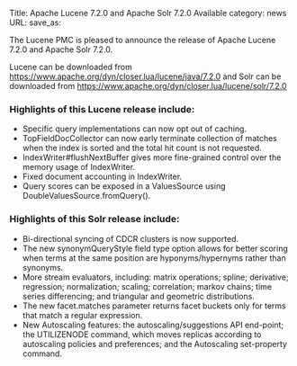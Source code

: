 Title: Apache Lucene 7.2.0 and Apache Solr 7.2.0 Available
category: news
URL: 
save_as: 

The Lucene PMC is pleased to announce the release of Apache Lucene 7.2.0 and Apache Solr 7.2.0.

Lucene can be downloaded from <https://www.apache.org/dyn/closer.lua/lucene/java/7.2.0>
and Solr can be downloaded from <https://www.apache.org/dyn/closer.lua/lucene/solr/7.2.0>

### Highlights of this Lucene release include:

 * Specific query implementations can now opt out of caching.
 * TopFieldDocCollector can now early terminate collection of matches when the index is sorted and the total hit count is not requested.
 * IndexWriter#flushNextBuffer gives more fine-grained control over the memory usage of IndexWriter.
 * Fixed document accounting in IndexWriter.
 * Query scores can be exposed in a ValuesSource using DoubleValuesSource.fromQuery().

### Highlights of this Solr release include:

 * Bi-directional syncing of CDCR clusters is now supported.
 * The new synonymQueryStyle field type option allows for better scoring when terms at the same position are hyponyms/hypernyms rather than synonyms.
 * More stream evaluators, including: matrix operations; spline; derivative; regression; normalization; scaling; correlation; markov chains; time series differencing; and triangular and geometric distributions.
 * The new facet.matches parameter returns facet buckets only for terms that match a regular expression.
 * New Autoscaling features: the autoscaling/suggestions API end-point; the UTILIZENODE command, which moves replicas according to autoscaling policies and preferences; and the Autoscaling set-property command.

